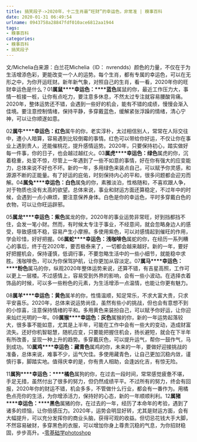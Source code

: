 ```yaml
---
title: 搞笑段子->2020年，十二生肖最“旺财”的幸运色，非常准 | 糗事百科
date: 2020-01-31 06:49:54
urlname: 0943758a28847fdf010ace6812aa1944
tags: 
- 糗事百科
categories:
- 糗事百科
- 搞笑段子
---
```

文/Michelia白来源：白兰花Michelia（ID： nvrendds）颜色的力量，不仅在于为生活增添色彩，更能改变一个人的运势。每个生肖，都有专属的幸运色，可以在无形之中，为你开运旺财。新年新气象，对照自己的生肖，看一看，2020年你的旺财幸运色是什么？01**属鼠****幸运色：****蓝色**属鼠的你，最近工作压力大，事情一桩接一桩，让你有点吃力，要注意多休息，不然太过专注就容易腰酸背痛。2020年，整体运势还不错，会遇到一些好的机会，能有不错的成绩，慢慢会渐入佳境。要注意控制情绪，保持平静，多穿戴蓝色，缓解紧张浮躁的情绪，清心宁神，可以让你顺遂如意。

02**属牛****幸运色：红色**属牛的你，老实淳朴，太过相信别人，常常在人际交往中，遭小人暗算，容易遇到比较倒霉的事情。红色可以带给你好运，不仅让你在事业上遇到贵人，还能催桃花，提升感情运势。2020年，只要保持初心，踏实做好每一件事，你的日子，也会越过越红火。03**属虎****幸运色：绿色**属虎的你，沉着稳重，处变不惊，尽管上一年遇到了一些不如意的事情，好在你有强大的应变能力，总体来说不好也不坏。新的一年，多用绿色来装点自己，可以赋予你灵感，和源源不断的正能量。有了好运的庇佑，时刻保持内心的平和，很多问题都会迎刃而解。04**属兔****幸运色：白色**属兔的你，素雅淡泊，性格随和，不喜欢跟人争，对于物质也没有太高的欲望。总体来说，事业和财运方面还算稳定，不过年中的时候，会遇到一点小麻烦，要注意保养身体。白色是你的幸运色，平时多穿戴白色的衣物，可以让你旺运辟邪。

05**属龙****幸运色：紫色**属龙的你，2020年的事业运势非常旺，好到挡都挡不住，会发一笔小财。然而，有时候太专注于事业，不经意间，就会忽略身边人的感受，导致感情不稳，容易产生小摩擦。多使用紫色，可以对感情起到催旺的作用，学会珍惜，好好把握。06**属蛇****幸运色：浅咖啡色**属蛇的你，在经历一系列糟心的事后，终于在2020年，要否极泰来了，一切都会越来越好。新的一年，要好好把握机会，保持谨慎，低调行事，不要忽略生活中的一些小细节，就能稳中求胜。浅咖啡色，可以为你保驾护航，让你更加从容淡定。07**属马****幸运色：****粉色**属马的你，纵观2020年整体运势来说，还算不错，有吉星高照，工作可以更上一层楼。不过感情上，容易受到外界的影响，会有一些小波动。在选择衣着饰品的时候，可以多一些粉色的元素，为生活增添一点温情，也能让你更有魅力。

08**属羊****幸运色：黄色**属羊的你，性情温顺，知足常乐，不求大富大贵，只求平安喜乐。2020年，总体来说运势尚佳，虽然有些小的挑战，但也会有意想不到的小惊喜，注意保持情绪的平和。多用黄色来装扮自己，可以赋予你好运，让你迎来灿烂光明的一年。09**属猴****幸运色：灰色**属猴的你，新的一年运势起落较大，很多事不能如意，尤其是上半年，可能在工作中会有一些大的变动，造成财富流失。还好你机智聪慧，随机应变，只要能把握住机会，扬长避短，就会在下半年有所改善，呈现一种上升的趋势。多穿戴灰色，可以提升运气，帮你一鼓作气，马到成功。10**属鸡****幸运色：藏青色**属鸡的你，未来的一年，要做好迎接挑战的准备，总体来说，难事不少，运气欠佳。多使用藏青色，让自己更加沉稳内敛，谨慎行事，脚踏实地。值得庆幸的是，你有贵人相助，会逢凶化吉，有惊无险。

11**属狗****幸运色：****橘色**属狗的你，在过去一段时间，常常感觉疲惫不堪，手足无措，虽然付出了很多的努力，但仍然成绩平平。不过所有的努力，终会有回报，2020年你的财运不错，机会多多，不管做什么行业，都会有一番作为。用橘色点亮你的生活，为你增添活力，保持好的心态，新的一年顺顺利利。12**属猪****幸运色：****黑色**属猪的你，在过去的一年，经历了本命年的考验，遇到了诸多的烦恼，让你倍感压力。2020年，运势会明显好转，尤其是财运方面，会有大幅提升，可以充分发挥你的商业头脑，获得可观的收益。但切忌花钱大手大脚，不然容易破财，多穿黑色的衣服，可以增加你身上尊贵沉稳的气息，为你招财稳固，步步高升。**-**[零基础学photoshop](https://vip.open.163.com/mobile/detail/293?channel=directcard)


